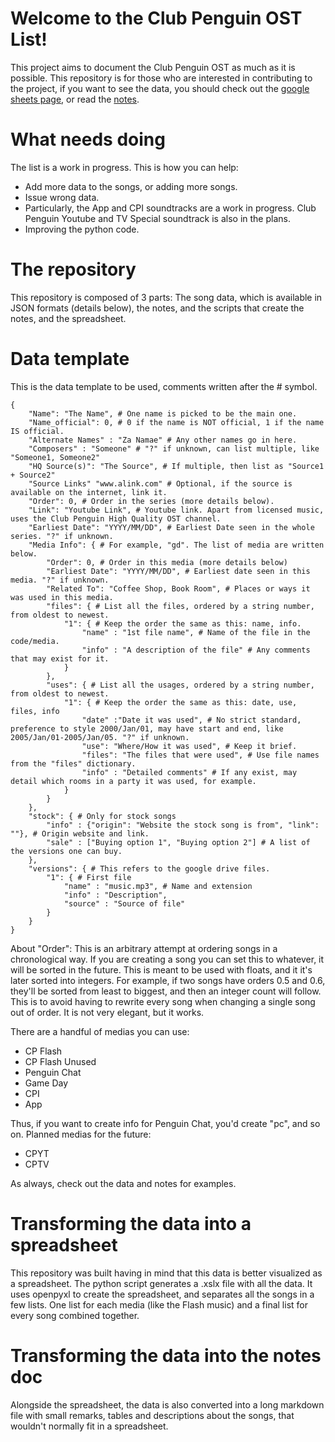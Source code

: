 # Welcome to the Club Penguin OST List!

This project aims to document the Club Penguin OST as much as it is possible. This repository is for those who are interested in contributing to the project, if you want to see the data, you should check out the [google sheets page](https://docs.google.com/spreadsheets/d/140Kui6g27N4FXXKX844JWxprgJ6xwbSBso8AGXaLYLM/edit#gid=1754104519), or read the [notes](https://github.com/nhaar/CPOSTList/blob/main/notes.md).

# What needs doing

The list is a work in progress. This is how you can help:
- Add more data to the songs, or adding more songs.
- Issue wrong data.
- Particularly, the App and CPI soundtracks are a work in progress. Club Penguin Youtube and TV Special soundtrack is also in the plans.
- Improving the python code.

# The repository

This repository is composed of 3 parts: The song data, which is available in JSON formats (details below), the notes, and the scripts that create the notes, and the spreadsheet.

# Data template

This is the data template to be used, comments written after the # symbol.
```
{
    "Name": "The Name", # One name is picked to be the main one.
    "Name_official": 0, # 0 if the name is NOT official, 1 if the name IS official.
    "Alternate Names" : "Za Namae" # Any other names go in here.
    "Composers" : "Someone" # "?" if unknown, can list multiple, like "Someone1, Someone2"
    "HQ Source(s)": "The Source", # If multiple, then list as "Source1 + Source2"
    "Source Links" "www.alink.com" # Optional, if the source is available on the internet, link it.
    "Order": 0, # Order in the series (more details below).
    "Link": "Youtube Link", # Youtube link. Apart from licensed music, uses the Club Penguin High Quality OST channel.
    "Earliest Date": "YYYY/MM/DD", # Earliest Date seen in the whole series. "?" if unknown.
    "Media Info": { # For example, "gd". The list of media are written below.
        "Order": 0, # Order in this media (more details below)
        "Earliest Date": "YYYY/MM/DD", # Earliest date seen in this media. "?" if unknown.
        "Related To": "Coffee Shop, Book Room", # Places or ways it was used in this media.
        "files": { # List all the files, ordered by a string number, from oldest to newest.
            "1": { # Keep the order the same as this: name, info.
                "name" : "1st file name", # Name of the file in the code/media.
                "info" : "A description of the file" # Any comments that may exist for it.
            }
        },
        "uses": { # List all the usages, ordered by a string number, from oldest to newest.
            "1": { # Keep the order the same as this: date, use, files, info
                "date" :"Date it was used", # No strict standard, preference to style 2000/Jan/01, may have start and end, like 2005/Jan/01-2005/Jan/05. "?" if unknown.
                "use": "Where/How it was used", # Keep it brief.
                "files": "The files that were used", # Use file names from the "files" dictionary.
                "info" : "Detailed comments" # If any exist, may detail which rooms in a party it was used, for example.
            }
        }
    },
	"stock": { # Only for stock songs
		"info" : {"origin": "Website the stock song is from", "link": ""}, # Origin website and link.
		"sale" : ["Buying option 1", "Buying option 2"] # A list of the versions one can buy.
	},
    "versions": { # This refers to the google drive files.
        "1": { # First file
            "name" : "music.mp3", # Name and extension
            "info" : "Description",
            "source" : "Source of file"
        }
    }
}
```
About "Order": This is an arbitrary attempt at ordering songs in a chronological way. If you are creating a song you can set this to whatever, it will be sorted in the future. This is meant to be used with floats, and it it's later sorted into integers. For example, if two songs have orders 0.5 and 0.6, they'll be sorted from least to biggest, and then an integer count will follow. This is to avoid having to rewrite every song when changing a single song out of order. It is not very elegant, but it works.

There are a handful of medias you can use:
- CP Flash
- CP Flash Unused
- Penguin Chat
- Game Day
- CPI
- App

Thus, if you want to create info for Penguin Chat, you'd create "pc", and so on. Planned medias for the future:
- CPYT
- CPTV

As always, check out the data and notes for examples.

# Transforming the data into a spreadsheet

This repository was built having in mind that this data is better visualized as a spreadsheet. The python script generates a .xslx file with all the data. It uses openpyxl to create the spreadsheet, and separates all the songs in a few lists. One list for each media (like the Flash music) and a final list for every song combined together.

# Transforming the data into the notes doc

Alongside the spreadsheet, the data is also converted into a long markdown file with small remarks, tables and descriptions about the songs, that wouldn't normally fit in a spreadsheet.
